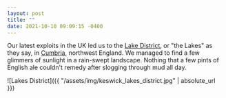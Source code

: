```yaml
---
layout: post
title: ""
date: 2021-10-10 09:09:15 -0400
---
```


Our latest exploits in the UK led us to the [Lake District](https://en.wikipedia.org/wiki/Lake_District), or "the Lakes" as they say, in [Cumbria](https://en.wikipedia.org/wiki/Cumbria), northwest England. We managed to find a few glimmers of sunlight in a rain-swept landscape. Nothing that a few pints of English ale couldn't remedy after slogging through mud all day.

![Lakes District]({{ "/assets/img/keswick_lakes_district.jpg" | absolute_url }})
